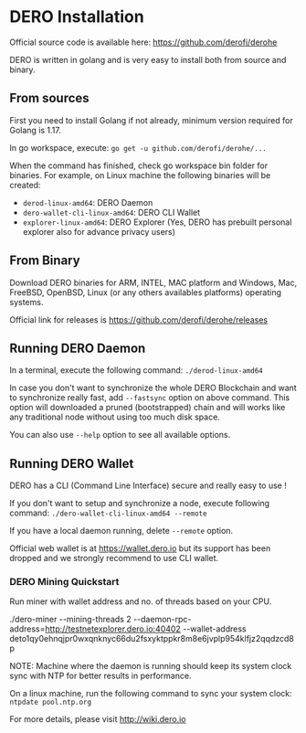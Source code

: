 # DERO Installation

Official source code is available here: https://github.com/derofi/derohe

DERO is written in golang and is very easy to install both from source and binary.

## From sources

First you need to install Golang if not already, minimum version required for Golang is 1.17.

In go workspace, execute:
`go get -u github.com/derofi/derohe/...`

When the command has finished, check go workspace bin folder for binaries.
For example, on Linux machine the following binaries will be created:
- `derod-linux-amd64`: DERO Daemon
- `dero-wallet-cli-linux-amd64`: DERO CLI Wallet
-  `explorer-linux-amd64`: DERO Explorer  (Yes, DERO has prebuilt personal explorer also for advance privacy users)

## From Binary

Download DERO binaries for ARM, INTEL, MAC platform and Windows, Mac, FreeBSD, OpenBSD, Linux (or any others availables platforms) operating systems.

Official link for releases is https://github.com/derofi/derohe/releases

## Running DERO Daemon

In a terminal, execute the following command:
`./derod-linux-amd64`

In case you don't want to synchronize the whole DERO Blockchain and want to synchronize really fast, add `--fastsync` option on above command. This option will downloaded a pruned (bootstrapped) chain and will works like any traditional node without using too much disk space.

You can  also use `--help` option to see all available options.
  
## Running DERO Wallet

DERO has a CLI (Command Line Interface) secure and really easy to use !

If you don't want to setup and synchronize a node, execute following command:
`./dero-wallet-cli-linux-amd64 --remote`

If you have a local daemon running, delete `--remote` option.

Official web wallet is at https://wallet.dero.io but its support has been dropped and we strongly recommend to use CLI wallet. 

### DERO Mining Quickstart

Run miner with wallet address and no. of threads based on your CPU.

./dero-miner --mining-threads 2 --daemon-rpc-address=http://testnetexplorer.dero.io:40402 --wallet-address deto1qy0ehnqjpr0wxqnknyc66du2fsxyktppkr8m8e6jvplp954klfjz2qqdzcd8p

NOTE: Machine where the daemon is running should keep its system clock sync with NTP for better results in performance.

On a linux machine, run the following command to sync your system clock:
`ntpdate pool.ntp.org`

For more details, please visit http://wiki.dero.io